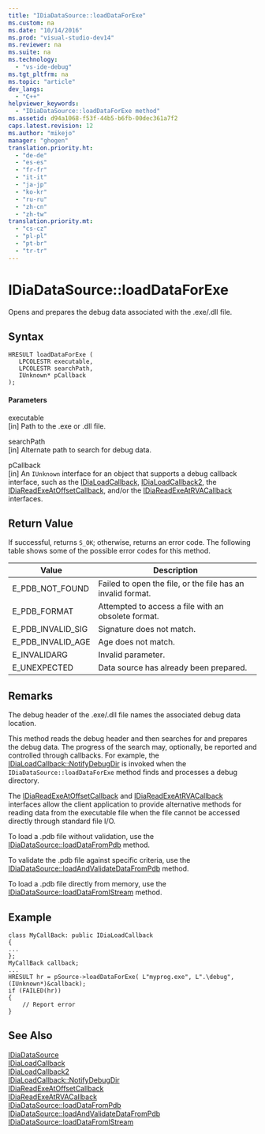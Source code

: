 ```yaml
---
title: "IDiaDataSource::loadDataForExe"
ms.custom: na
ms.date: "10/14/2016"
ms.prod: "visual-studio-dev14"
ms.reviewer: na
ms.suite: na
ms.technology: 
  - "vs-ide-debug"
ms.tgt_pltfrm: na
ms.topic: "article"
dev_langs: 
  - "C++"
helpviewer_keywords: 
  - "IDiaDataSource::loadDataForExe method"
ms.assetid: d94a1068-f53f-44b5-b6fb-00dec361a7f2
caps.latest.revision: 12
ms.author: "mikejo"
manager: "ghogen"
translation.priority.ht: 
  - "de-de"
  - "es-es"
  - "fr-fr"
  - "it-it"
  - "ja-jp"
  - "ko-kr"
  - "ru-ru"
  - "zh-cn"
  - "zh-tw"
translation.priority.mt: 
  - "cs-cz"
  - "pl-pl"
  - "pt-br"
  - "tr-tr"
---
```

# IDiaDataSource::loadDataForExe
Opens and prepares the debug data associated with the .exe/.dll file.  
  
## Syntax  
  
```cpp#  
HRESULT loadDataForExe (  
   LPCOLESTR executable,  
   LPCOLESTR searchPath,  
   IUnknown* pCallback  
);  
```  
  
#### Parameters  
 executable  
 [in] Path to the .exe or .dll file.  
  
 searchPath  
 [in] Alternate path to search for debug data.  
  
 pCallback  
 [in] An `IUnknown` interface for an object that supports a debug callback interface, such as the [IDiaLoadCallback](../debugger/idialoadcallback.md), [IDiaLoadCallback2](../debugger/idialoadcallback2.md), the [IDiaReadExeAtOffsetCallback](../debugger/idiareadexeatoffsetcallback.md), and/or the [IDiaReadExeAtRVACallback](../debugger/idiareadexeatrvacallback.md) interfaces.  
  
## Return Value  
 If successful, returns `S_OK`; otherwise, returns an error code. The following table shows some of the possible error codes for this method.  
  
|Value|Description|  
|-----------|-----------------|  
|E_PDB_NOT_FOUND|Failed to open the file, or the file has an invalid format.|  
|E_PDB_FORMAT|Attempted to access a file with an obsolete format.|  
|E_PDB_INVALID_SIG|Signature does not match.|  
|E_PDB_INVALID_AGE|Age does not match.|  
|E_INVALIDARG|Invalid parameter.|  
|E_UNEXPECTED|Data source has already been prepared.|  
  
## Remarks  
 The debug header of the .exe/.dll file names the associated debug data location.  
  
 This method reads the debug header and then searches for and prepares the debug data. The progress of the search may, optionally, be reported and controlled through callbacks. For example, the [IDiaLoadCallback::NotifyDebugDir](../debugger/idialoadcallback--notifydebugdir.md) is invoked when the `IDiaDataSource::loadDataForExe` method finds and processes a debug directory.  
  
 The [IDiaReadExeAtOffsetCallback](../debugger/idiareadexeatoffsetcallback.md) and [IDiaReadExeAtRVACallback](../debugger/idiareadexeatrvacallback.md) interfaces allow the client application to provide alternative methods for reading data from the executable file when the file cannot be accessed directly through standard file I/O.  
  
 To load a .pdb file without validation, use the [IDiaDataSource::loadDataFromPdb](../debugger/idiadatasource--loaddatafrompdb.md) method.  
  
 To validate the .pdb file against specific criteria, use the [IDiaDataSource::loadAndValidateDataFromPdb](../debugger/idiadatasource--loadandvalidatedatafrompdb.md) method.  
  
 To load a .pdb file directly from memory, use the [IDiaDataSource::loadDataFromIStream](../debugger/idiadatasource--loaddatafromistream.md) method.  
  
## Example  
  
```cpp#  
class MyCallBack: public IDiaLoadCallback  
{  
...  
};  
MyCallBack callback;  
...  
HRESULT hr = pSource->loadDataForExe( L"myprog.exe", L".\debug", (IUnknown*)&callback);  
if (FAILED(hr))  
{  
    // Report error  
}  
```  
  
## See Also  
 [IDiaDataSource](../debugger/idiadatasource.md)   
 [IDiaLoadCallback](../debugger/idialoadcallback.md)   
 [IDiaLoadCallback2](../debugger/idialoadcallback2.md)   
 [IDiaLoadCallback::NotifyDebugDir](../debugger/idialoadcallback--notifydebugdir.md)   
 [IDiaReadExeAtOffsetCallback](../debugger/idiareadexeatoffsetcallback.md)   
 [IDiaReadExeAtRVACallback](../debugger/idiareadexeatrvacallback.md)   
 [IDiaDataSource::loadDataFromPdb](../debugger/idiadatasource--loaddatafrompdb.md)   
 [IDiaDataSource::loadAndValidateDataFromPdb](../debugger/idiadatasource--loadandvalidatedatafrompdb.md)   
 [IDiaDataSource::loadDataFromIStream](../debugger/idiadatasource--loaddatafromistream.md)